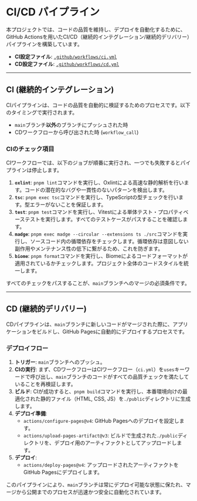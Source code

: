 # CI/CD パイプライン

本プロジェクトでは、コードの品質を維持し、デプロイを自動化するために、GitHub Actionsを用いたCI/CD（継続的インテグレーション/継続的デリバリー）パイプラインを構築しています。

- **CI設定ファイル**: [`.github/workflows/ci.yml`](../../.github/workflows/ci.yml)
- **CD設定ファイル**: [`.github/workflows/cd.yml`](../../.github/workflows/cd.yml)

---

## CI (継続的インテグレーション)

CIパイプラインは、コードの品質を自動的に検証するためのプロセスです。以下のタイミングで実行されます。

- `main`ブランチ**以外**のブランチにプッシュされた時
- CDワークフローから呼び出された時 (`workflow_call`)

### CIのチェック項目

CIワークフローでは、以下のジョブが順番に実行され、一つでも失敗するとパイプラインは停止します。

1.  **`oxlint`**: `pnpm lint`コマンドを実行し、Oxlintによる高速な静的解析を行います。コードの潜在的なバグや一貫性のないパターンを検出します。
2.  **`tsc`**: `pnpm exec tsc`コマンドを実行し、TypeScriptの型チェックを行います。型エラーがないことを保証します。
3.  **`test`**: `pnpm test`コマンドを実行し、Vitestによる単体テスト・プロパティベーステストを実行します。すべてのテストケースがパスすることを確認します。
4.  **`madge`**: `pnpm exec madge --circular --extensions ts ./src`コマンドを実行し、ソースコード内の循環依存をチェックします。循環依存は意図しない副作用やメンテナンス性の低下に繋がるため、これを防ぎます。
5.  **`biome`**: `pnpm format`コマンドを実行し、Biomeによるコードフォーマットが適用されているかチェックします。プロジェクト全体のコードスタイルを統一します。

すべてのチェックをパスすることが、`main`ブランチへのマージの必須条件です。

---

## CD (継続的デリバリー)

CDパイプラインは、`main`ブランチに新しいコードがマージされた際に、アプリケーションをビルドし、GitHub Pagesに自動的にデプロイするプロセスです。

### デプロイフロー

1.  **トリガー**: `main`ブランチへのプッシュ。
2.  **CIの実行**: まず、CDワークフローはCIワークフロー（`ci.yml`）を`uses`キーワードで呼び出し、`main`ブランチのコードがすべての品質チェックを満たしていることを再検証します。
3.  **ビルド**: CIが成功すると、`pnpm build`コマンドを実行し、本番環境向けの最適化された静的ファイル（HTML, CSS, JS）を`./public`ディレクトリに生成します。
4.  **デプロイ準備**:
    - `actions/configure-pages@v4`: GitHub Pagesへのデプロイを設定します。
    - `actions/upload-pages-artifact@v3`: ビルドで生成された`./public`ディレクトリを、デプロイ用のアーティファクトとしてアップロードします。
5.  **デプロイ**:
    - `actions/deploy-pages@v4`: アップロードされたアーティファクトをGitHub Pagesにデプロイします。

このパイプラインにより、`main`ブランチは常にデプロイ可能な状態に保たれ、マージから公開までのプロセスが迅速かつ安全に自動化されています。
